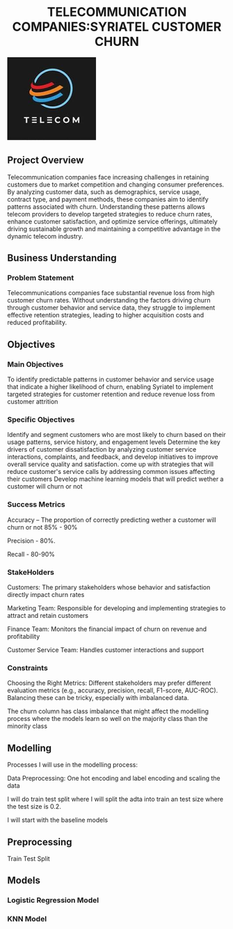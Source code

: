 # <h1 style="text-align: center;">TELECOMMUNICATION COMPANIES:SYRIATEL CUSTOMER CHURN </h1>
 ![alt text](telecom.jpg)




## Project Overview
Telecommunication companies face increasing challenges in retaining customers due to market competition and changing consumer preferences. By analyzing customer data, such as demographics, service usage, contract type, and payment methods, these companies aim to identify patterns associated with churn. Understanding these patterns allows telecom providers to develop targeted strategies to reduce churn rates, enhance customer satisfaction, and optimize service offerings, ultimately driving sustainable growth and maintaining a competitive advantage in the dynamic telecom industry.

## Business Understanding

### Problem Statement
Telecommunications companies face substantial revenue loss from high customer churn rates. Without understanding the factors driving churn through customer behavior and service data, they struggle to implement effective retention strategies, leading to higher acquisition costs and reduced profitability.

##  Objectives
### Main Objectives
To identify predictable patterns in customer behavior and service usage that indicate a higher likelihood of churn, enabling Syriatel to implement targeted strategies for customer retention and reduce revenue loss from customer attrition

###  Specific Objectives
Identify and segment customers who are most likely to churn based on their usage patterns, service history, and engagement levels
Determine the key drivers of customer dissatisfaction by analyzing customer service interactions, complaints, and feedback, and develop initiatives to improve overall service quality and satisfaction.
come up with strategies that will reduce customer's service calls by addressing common issues affecting their customers
Develop machine learning models that will predict wether a customer will churn or not

### Success Metrics
Accuracy – The proportion of correctly predicting wether a customer will churn or not 85% - 90%

Precision - 80%.

Recall - 80-90%

###  StakeHolders
Customers: The primary stakeholders whose behavior and satisfaction directly impact churn rates

Marketing Team: Responsible for developing and implementing strategies to attract and retain customers

Finance Team: Monitors the financial impact of churn on revenue and profitability

Customer Service Team: Handles customer interactions and support


### Constraints
Choosing the Right Metrics: Different stakeholders may prefer different evaluation metrics (e.g., accuracy, precision, recall, F1-score, AUC-ROC). Balancing these can be tricky, especially with imbalanced data.

The churn column has class imbalance that might affect the modelling process where the models learn so well on the majority class than the minority class

##  Modelling
Processes I will use in the modelling process:

Data Preprocessing: One hot encoding and label encoding and scaling the data

I will do train test split where I will split the adta into train an test size where the test size is 0.2.

I will start with the baseline models

## Preprocessing

Train Test Split

## Models
### Logistic Regression Model

### KNN Model













